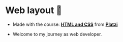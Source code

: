 # Web layout 📃

- Made with the course: [**HTML and CSS**](https://platzi.com/clases/html-css/) from [**Platzi**](platzi.com)

- Welcome to my journey as web developer.
